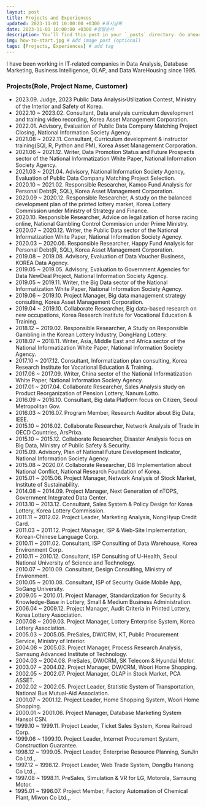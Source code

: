 ```yaml
---
layout: post
title: Projects and Experiences
updated: 2023-11-01 10:00:00 +0300 #표시날짜
date: 2023-11-01 10:00:00 +0300 #정렬순서
description: You’ll find this post in your `_posts` directory. Go ahead and edit it and re-build the site to see your changes. # Add post description (optional)
img: how-to-start.jpg # Add image post (optional)
tags: [Projects, Experiences] # add tag
---
```


I have been working in IT-related companies in Data Analysis, Database Marketing, Business Intelligence, OLAP, and Data WareHousing since 1995.

### Projects(Role, Project Name, Customer)
* 2023.09\.           Judge, 2023 Public Data Analysis⬝Utilization Contest, Ministry of the Interior and Safety of Korea.
* 2022.10 ~ 2023.02\. Consultant, Data analysis curriculum development and training video recording,  Korea Asset Management Corporation.
* 2022.01\.           Advisory, Evaluation of Public Data Company Matching Project Closing, National Information Society Agency.
* 2021.08 ~ 2022.11\. Consultant, Curriculum development & instructor training(SQl, R, Python and PM), Korea Asset Management Corporation.
* 2021.06 ~ 2021.12\. Writer, Data Promotion Status and Future Prospects sector of the National Informatization White Paper, National Information Society Agency.
* 2021.03 ~ 2021.04\. Advisory, National Information Society Agency, Evaluation of Public Data Company Matching Project Selection.
* 2020.10 ~ 2021.02\. Responsible Researcher, Kamco Fund Analysis for Personal Debt(R, SQL), Korea Asset Management Corporation.
* 2020.09 ~ 2020.12\. Responsible Researcher, A study on the balanced development plan of the printed lottery market, Korea Lottery Commission under  Ministry of Strategy and Finance.
* 2020.10\.			      Responsible Researcher, Advice on legalization of horse racing online, National Gambling Control Commission under Prime Ministry.
* 2020.07 ~ 2020.12\. Writer,  the Public Data sector of the National Informatization White Paper, National Information Society Agency.
* 2020.03 ~ 2020.06\. Responsible Researcher, Happy Fund Analysis for Personal Debt(R, SQL), Korea Asset Management Corporation.
* 2019.08 ~ 2019.08\. Advisory, Evaluation of Data Voucher Business, KOREA Data Agency.
* 2019.05 ~ 2019.05\. Advisory, Evaluation to Government Agencies for Data NewDeal Project, National Information Society Agency.
* 2019.05 ~ 2019.11\. Writer,  the Big Data sector of the National Informatization White Paper, National Information Society Agency.
* 2019.06 ~ 2019.10\. Project Manager, Big data management strategy consulting, Korea Asset Management Corporation.
* 2019.04 ~ 2019.10\. Collaborate Researcher, Big data-based research on new occupations, Korea Research Institute for Vocational Education & Training.
* 2018.12 ~ 2019.02\. Responsible Researcher, A Study on Responsible Gambling in the Korean Lottery Industry, DongHang Lottery.
* 2018.07 ~ 2018.11\. Writer,  Asia, Middle East and Africa sector of the National Informatization White Paper, National Information Society Agency.
* 2017.10 ~ 2017.12\. Consultant, Informatization plan consulting, Korea Research Institute for Vocational Education & Training.
* 2017.06 ~ 2017.09\. Writer, China sector of the National Informatization White Paper, National Information Society Agency.
* 2017.01 ~ 2017.04\. Collaborate Researcher, Sales Analysis study on Product Reorganization of Pension Lottery, Nanum Lotto.
* 2016.09 ~ 2016.10\. Consultant, Big data Platform focus on Citizen, Seoul Metropolitan Gov. 
* 2016.03 ~ 2016.07\. Program Member, Research Auditor about Big Data, IEEE.
* 2015.10 ~ 2016.02\. Collaborate Researcher, Network Analysis of Trade in OECD Countries, ArsPrixa.
* 2015.10 ~ 2015.12\. Collaborate Researcher, Disaster Analysis focus on  Big  Data,  Ministry  of  Public  Safety  & Security.
* 2015.09\.           Advisory, Plan of National Future Development Indicator, National Information Society Agency.
* 2015.08 ~ 2020.07\. Collaborate Researcher, DB Implementation about National Conflict, National Research Foundation of Korea.
* 2015.01 ~ 2015.06\. Project Manager, Network Analysis of Stock Market, Institute of Sustainability.
* 2014.08 ~ 2014.09\. Project Manager, Next Generation of nTOPS, Government Integrated Data Center.
* 2013.10 ~ 2013.12\. Consultant, Sales System & Policy Design for Korea Lottery, Korea Lottery Commission.
* 2011.11 ~ 2012.02\. Project Leader, Marketing Analysis, NongHyup Credit Card.
* 2011.03 ~ 2011.12\. Project Manager, ISP & Web-Site Implementation, Korean-Chinese Language Corp. 
* 2010.11 ~ 2011.02\. Consultant, ISP Consulting of Data Warehouse, Korea Environment Corp.
* 2010.11 ~ 2010.12\. Consultant, ISP Consulting of U-Health, Seoul National University of Science and Technology.
* 2010.07 ~ 2010.09\. Consultant, Design Consulting, Ministry of Environment.
* 2010.05 ~ 2010.08\. Consultant, ISP of Security Guide Mobile App, SoGang University.
* 2009.05 ~ 2010.01\. Project Manager, Standardization for Security & Knowledge-Base in Lottery, Small & Medium Business Administration.
* 2006.04 ~ 2009.12\. Project Manager, Audit  Criteria  in Printed  Lottery,  Korea  Lottery  Association.
* 2007.08 ~ 2009.03\. Project Manager, Lottery Enterprise System, Korea Lottery Association.
* 2005.03 ~ 2005.05\. PreSales, DW/CRM, KT, Public Procurement Service, Ministry of Interior.
* 2004.08 ~ 2005.03\. Project Manager, Process Research Analysis, Samsung Advanced Institute of Technology.
* 2004.03 ~ 2004.08\. PreSales, DW/CRM, SK Telecom & Hyundai Motor.
* 2003.07 ~ 2004.02\. Project Manager, DW/CRM, Woori Home Shopping.
* 2002.05 ~ 2002.07\. Project Manager, OLAP in Stock Market, PCA ASSET.
* 2002.02 ~ 2002.05\. Project Leader, Statistic System of Transportation, National Bus Mutual-Aid Association.
* 2001.07 ~ 2001.12\. Project Leader, Home Shopping System, Woori Home Shopping.
* 2000.01 ~ 2001.06\. Project Manager, Database Marketing System Hansol CSN.
* 1999.10 ~ 1999.11\. Project Leader, Ticket Sales System, Korea Railroad Corp.
* 1999.06 ~ 1999.10\. Project Leader, Internet Procurement System, Construction Guarantee.
* 1998.12 ~ 1999.05\. Project Leader, Enterprise  Resource  Planning,  SunJin  Co Ltd.,.
* 1997.12 ~ 1998.12\. Project Leader, Web  Trade  System,  DongBu  Hanong  Co  Ltd.,.
* 1997.08 ~ 1998.11\. PreSales, Simulation & VR for LG, Motorola, Samsung Motor.
* 1995.01 ~ 1996.07\. Project Member, Factory Automation of Chemical Plant, Miwon Co Ltd.,.
